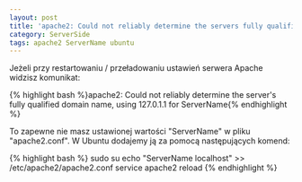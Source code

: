 ```yaml
---
layout: post
title: 'apache2: Could not reliably determine the servers fully qualified domain name'
category: ServerSide
tags: apache2 ServerName ubuntu
---
```

Jeżeli przy restartowaniu / przeładowaniu ustawień serwera Apache widzisz komunikat:

{% highlight bash %}apache2: Could not reliably determine the server's fully qualified domain name, using 127.0.1.1 for ServerName{% endhighlight %}

To zapewne nie masz ustawionej wartości "ServerName" w pliku "apache2.conf". W Ubuntu dodajemy ją za pomocą następujących komend:

{% highlight bash %}
sudo su
echo "ServerName localhost" >> /etc/apache2/apache2.conf
service apache2 reload
{% endhighlight %}

